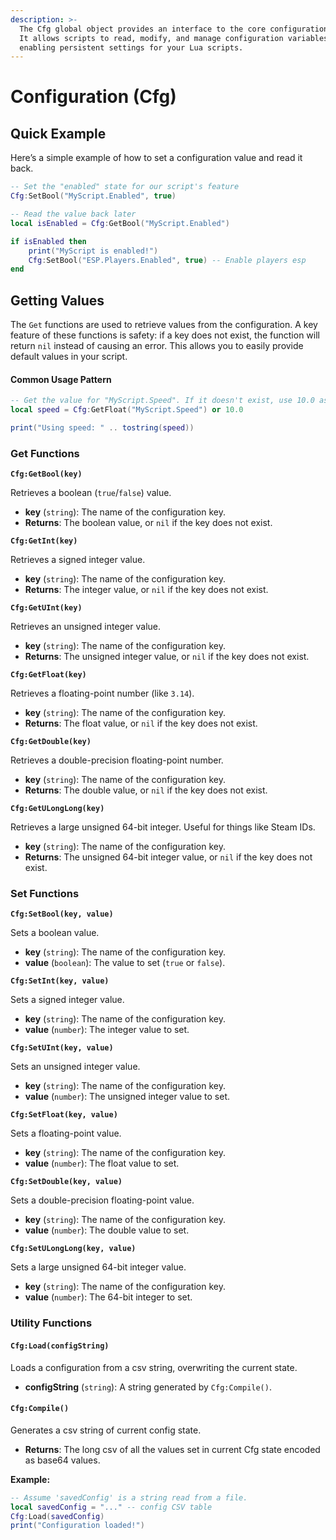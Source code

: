 ```yaml
---
description: >-
  The Cfg global object provides an interface to the core configuration system.
  It allows scripts to read, modify, and manage configuration variables,
  enabling persistent settings for your Lua scripts.
---
```


# Configuration (Cfg)

## Quick Example

Here’s a simple example of how to set a configuration value and read it back.

```lua
-- Set the "enabled" state for our script's feature
Cfg:SetBool("MyScript.Enabled", true)

-- Read the value back later
local isEnabled = Cfg:GetBool("MyScript.Enabled")

if isEnabled then
    print("MyScript is enabled!")
    Cfg:SetBool("ESP.Players.Enabled", true) -- Enable players esp
end
```

## Getting Values

The `Get` functions are used to retrieve values from the configuration. A key feature of these functions is safety: if a key does not exist, the function will return `nil` instead of causing an error. This allows you to easily provide default values in your script.

#### Common Usage Pattern

```lua
-- Get the value for "MyScript.Speed". If it doesn't exist, use 10.0 as a default.
local speed = Cfg:GetFloat("MyScript.Speed") or 10.0

print("Using speed: " .. tostring(speed))
```

### Get Functions

**`Cfg:GetBool(key)`**

Retrieves a boolean (`true`/`false`) value.

* **key** (`string`): The name of the configuration key.
* **Returns**: The boolean value, or `nil` if the key does not exist.

**`Cfg:GetInt(key)`**

Retrieves a signed integer value.

* **key** (`string`): The name of the configuration key.
* **Returns**: The integer value, or `nil` if the key does not exist.

**`Cfg:GetUInt(key)`**

Retrieves an unsigned integer value.

* **key** (`string`): The name of the configuration key.
* **Returns**: The unsigned integer value, or `nil` if the key does not exist.

**`Cfg:GetFloat(key)`**

Retrieves a floating-point number (like `3.14`).

* **key** (`string`): The name of the configuration key.
* **Returns**: The float value, or `nil` if the key does not exist.

**`Cfg:GetDouble(key)`**

Retrieves a double-precision floating-point number.

* **key** (`string`): The name of the configuration key.
* **Returns**: The double value, or `nil` if the key does not exist.

**`Cfg:GetULongLong(key)`**

Retrieves a large unsigned 64-bit integer. Useful for things like Steam IDs.

* **key** (`string`): The name of the configuration key.
* **Returns**: The unsigned 64-bit integer value, or `nil` if the key does not exist.

### Set Functions

**`Cfg:SetBool(key, value)`**

Sets a boolean value.

* **key** (`string`): The name of the configuration key.
* **value** (`boolean`): The value to set (`true` or `false`).

**`Cfg:SetInt(key, value)`**

Sets a signed integer value.

* **key** (`string`): The name of the configuration key.
* **value** (`number`): The integer value to set.

**`Cfg:SetUInt(key, value)`**

Sets an unsigned integer value.

* **key** (`string`): The name of the configuration key.
* **value** (`number`): The unsigned integer value to set.

**`Cfg:SetFloat(key, value)`**

Sets a floating-point value.

* **key** (`string`): The name of the configuration key.
* **value** (`number`): The float value to set.

**`Cfg:SetDouble(key, value)`**

Sets a double-precision floating-point value.

* **key** (`string`): The name of the configuration key.
* **value** (`number`): The double value to set.

**`Cfg:SetULongLong(key, value)`**

Sets a large unsigned 64-bit integer value.

* **key** (`string`): The name of the configuration key.
* **value** (`number`): The 64-bit integer to set.

### Utility Functions

#### `Cfg:Load(configString)`

Loads a configuration from a csv string, overwriting the current state.

* **configString** (`string`): A string generated by `Cfg:Compile()`.

#### `Cfg:Compile()`

Generates a csv string of current config state.

* **Returns**: The long csv of all the values set in current Cfg state encoded as base64 values.

**Example:**

```lua
-- Assume 'savedConfig' is a string read from a file.
local savedConfig = "..." -- config CSV table
Cfg:Load(savedConfig)
print("Configuration loaded!")
```
